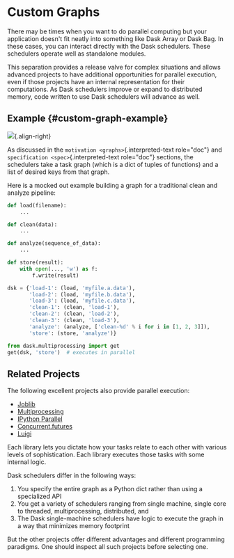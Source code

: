 # Custom Graphs

There may be times when you want to do parallel computing but your
application doesn\'t fit neatly into something like Dask Array or Dask
Bag. In these cases, you can interact directly with the Dask schedulers.
These schedulers operate well as standalone modules.

This separation provides a release valve for complex situations and
allows advanced projects to have additional opportunities for parallel
execution, even if those projects have an internal representation for
their computations. As Dask schedulers improve or expand to distributed
memory, code written to use Dask schedulers will advance as well.

## Example {#custom-graph-example}

![](images/pipeline.svg){.align-right}

As discussed in the `motivation <graphs>`{.interpreted-text role="doc"}
and `specification <spec>`{.interpreted-text role="doc"} sections, the
schedulers take a task graph (which is a dict of tuples of functions)
and a list of desired keys from that graph.

Here is a mocked out example building a graph for a traditional clean
and analyze pipeline:

``` python
def load(filename):
    ...

def clean(data):
    ...

def analyze(sequence_of_data):
    ...

def store(result):
    with open(..., 'w') as f:
        f.write(result)

dsk = {'load-1': (load, 'myfile.a.data'),
       'load-2': (load, 'myfile.b.data'),
       'load-3': (load, 'myfile.c.data'),
       'clean-1': (clean, 'load-1'),
       'clean-2': (clean, 'load-2'),
       'clean-3': (clean, 'load-3'),
       'analyze': (analyze, ['clean-%d' % i for i in [1, 2, 3]]),
       'store': (store, 'analyze')}

from dask.multiprocessing import get
get(dsk, 'store')  # executes in parallel
```

## Related Projects

The following excellent projects also provide parallel execution:

-   [Joblib](https://pythonhosted.org/joblib/parallel.html)
-   [Multiprocessing](https://docs.python.org/3/library/multiprocessing.html)
-   [IPython Parallel](https://ipyparallel.readthedocs.io/en/latest/)
-   [Concurrent.futures](https://docs.python.org/3/library/concurrent.futures.html)
-   [Luigi](https://luigi.readthedocs.io)

Each library lets you dictate how your tasks relate to each other with
various levels of sophistication. Each library executes those tasks with
some internal logic.

Dask schedulers differ in the following ways:

1.  You specify the entire graph as a Python dict rather than using a
    specialized API
2.  You get a variety of schedulers ranging from single machine, single
    core to threaded, multiprocessing, distributed, and
3.  The Dask single-machine schedulers have logic to execute the graph
    in a way that minimizes memory footprint

But the other projects offer different advantages and different
programming paradigms. One should inspect all such projects before
selecting one.
